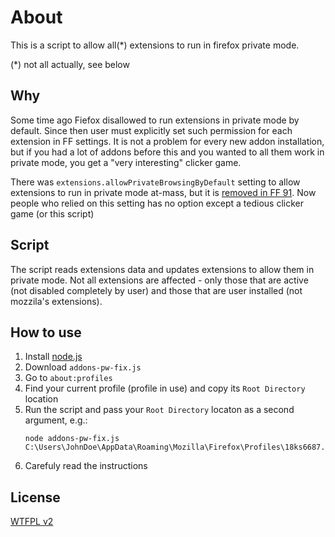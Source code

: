 # About

This is a script to allow all(*) extensions to run in firefox private mode.

(*) not all actually, see below

## Why

Some time ago Fiefox disallowed to run extensions in private mode by default. Since then user must explicitly set such permission for each extension in FF settings. It is not a problem for every new addon installation, but if you had a lot of addons before this and you wanted to all them work in private mode, you get a "very interesting" clicker game. 

There was `extensions.allowPrivateBrowsingByDefault` setting to allow extensions to run in private mode at-mass, but it is [removed in FF 91](https://bugzilla.mozilla.org/show_bug.cgi?id=1661517). Now people who relied on this setting has no option except a tedious clicker game (or this script)

## Script

The script reads extensions data and updates extensions to allow them in private mode. Not all extensions are affected - only those that are active (not disabled completely by user) and those that are user installed (not mozzila's extensions).

## How to use

1. Install [node.js](https://nodejs.org/en/download/)
2. Download `addons-pw-fix.js` 
3. Go to `about:profiles`
4. Find your current profile (profile in use) and copy its `Root Directory` location
5. Run the script and pass your `Root Directory` locaton as a second argument, e.g.:
    ```
    node addons-pw-fix.js C:\Users\JohnDoe\AppData\Roaming\Mozilla\Firefox\Profiles\18ks6687.JohnDoe
    ```
6. Carefuly read the instructions

## License

[WTFPL v2](http://www.wtfpl.net/txt/copying/)